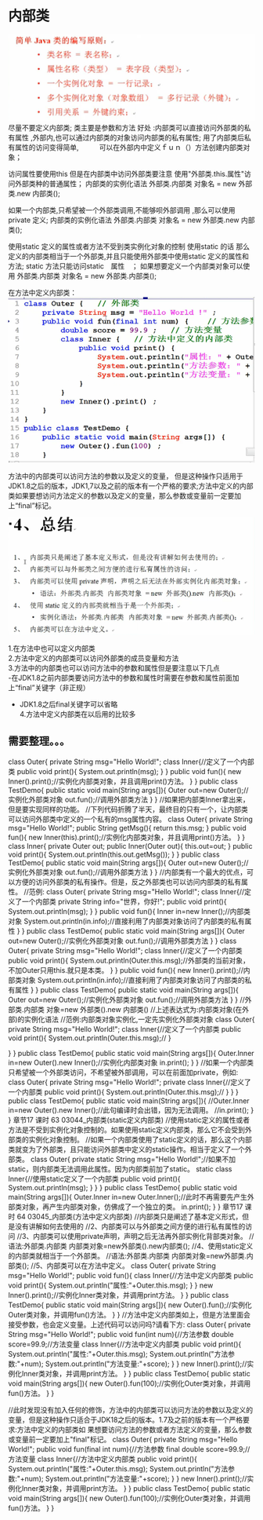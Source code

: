 # 内部类


![](../../images/35EC8048-CE4D-41D2-BC55-169CB4E269DF.png)
尽量不要定义内部类;
类主要是参数和方法
好处 :内部类可以直接访问外部类的私有属性 ,外部内,也可以通过内部类的对象访问内部类的私有属性;
用了内部类后私有属性的访问变得简单,　　　可以在外部内中定义ｆｕｎ（）方法创建内部类对象；


访问属性要使用this  但是在内部类中访问外部类要注意  使用"外部类.this.属性"访问外部类种的普通属性；
内部类的实例化语法
外部类.内部类  对象名 = new  外部类.new  内部类();

如果一个内部类,只希望被一个外部类调用,不能够呗外部调用  ,那么可以使用private 定义;
内部类的实例化语法
外部类.内部类  对象名 = new  外部类.new  内部类();


使用static  定义的属性或者方法不受到类实例化对象的控制
使用static 的话 那么定义的内部类相当于一个外部类,并且只能使用外部类中使用static 定义的属性和方法;
static  方法只能访问static　属性　；
如果想要定义一个内部类对象可以使用    外部类.内部类  对象名 = new  外部类.内部类();

在方法中定义内部类：
![](../../images/EB2E6E09-0F00-44DA-888C-2D3AA9D4828C.png)

方法中的内部类可以访问方法的参数以及定义的变量， 但是这种操作只适用于JDK1.8之后的版本，JDK1,7以及之前的版本有一个严格的要求;方法中定义的内部类如果要想访问方法定义的参数以及定义的变量，那么参数或变量前一定要加上“final”标记。

![](../../images/E1A019CC-6D94-4A17-AA4D-1E40C7A4D8B3.png)

1.在方法中也可以定义内部类  
2.方法中定义的内部类可以访问外部类的成员变量和方法  
3.方法中的内部类也可以访问方法中的参数和属性但是要注意以下几点  
-在JDK1.8之前内部类要访问方法中的参数和属性时需要在参数和属性前面加上“final”关键字（非正规）  
- JDK1.8之后final关键字可以省略  
4.方法中定义内部类在以后用的比较多  


## 需要整理。。。
class Outer{
private String msg="Hello World!"; class Inner{//定义了一个内部类
public void print(){ System.out.println(msg);
} }
public void fun(){
 new Inner().print();//实例化内部类对象，并且调用print()方法。 }
}
public class TestDemo{
public static void main(String args[]){ Outer out=new Outer();//实例化外部类对象 out.fun();//调用外部类方法
} }
//如果把内部类Inner拿出来，但是要实现同样的功能。 //下列代码折腾了半天，最终目的只有一个，让内部类可以访问外部类中定义的一个私有的msg属性内容。
class Outer{
private String msg="Hello World!"; public String getMsg(){
return this.msg; }
public void fun(){
new Inner(this).print();//实例化内部类对象，并且调用print()方法。
} }
class Inner{
private Outer out; public Inner(Outer out){
this.out=out; }
public void print(){ System.out.println(this.out.getMsg());
} }
public class TestDemo{
public static void main(String args[]){
Outer out=new Outer();//实例化外部类对象
out.fun();//调用外部类方法 }
} //内部类有一个最大的优点，可以方便的访问外部类的私有操作。但是，反之外部类也可以访问内部类的私有属性。 //范例:
class Outer{
private String msg="Hello World!"; class Inner{//定义了一个内部类
private String info="世界，你好!"; public void print(){
System.out.println(msg); }
}
public void fun(){
Inner in=new Inner();//内部类对象
System.out.println(in.info);//直接利用了内部类对象访问了内部类的私有属性 }
}
public class TestDemo{
public static void main(String args[]){ Outer out=new Outer();//实例化外部类对象 out.fun();//调用外部类方法
} }
class Outer{
private String msg="Hello World!"; class Inner{//定义了一个内部类
public void print(){ System.out.println(Outer.this.msg);//外部类的当前对象，不加Outer只用this.就只是本类。
} }
public void fun(){
new Inner().print();//内部类对象
System.out.println(in.info);//直接利用了内部类对象访问了内部类的私有属性 }
}
public class TestDemo{
public static void main(String args[]){ Outer out=new Outer();//实例化外部类对象 out.fun();//调用外部类方法
} }
//外部类.内部类 对象=new 外部类().new 内部类() //上述表达式为:内部类对象(在外部)的实例化语法 //范例:内部类对象实例化,一定先实例化外部类对象
class Outer{
private String msg="Hello World!"; class Inner{//定义了一个内部类
public void print(){ System.out.println(Outer.this.msg);//
}
  
 } }
public class TestDemo{
public static void main(String args[]){
Outer.Inner in=new Outer().new Inner();//实例化内部类对象
in.print(); }
}
//如果一个内部类只希望被一个外部类访问，不希望被外部调用，可以在前面加private，例如: class Outer{
private String msg="Hello World!";
private class Inner{//定义了一个内部类
public void print(){ System.out.println(Outer.this.msg);//
} }
}
public class TestDemo{
public static void main(String args[]){
//Outer.Inner in=new Outer().new Inner();//此句编译时会出错，因为无法调用。 //in.print();
} }
章节17 课时 63 03044_内部类(static定义内部类)
//使用static定义的属性或者方法是不受到实例化对象控制的。如果使用static定义内部类，那么它不会受到外部类的实例化对象控制。 //如果一个内部类使用了static定义的话，那么这个内部类就变为了外部类，且只能访问外部类中定义的static操作。相当于定义了一个外部类。 class Outer{
private static String msg="Hello World!";//如果不加static，则内部类无法调用此属性。因为内部类前加了static。 static class Inner{//使用static定义了一个内部类
public void print(){ System.out.println(msg);
} }
}
public class TestDemo{
public static void main(String args[]){
Outer.Inner in=new Outer.Inner();//此时不再需要先产生外部类对象，再产生内部类对象，仿佛成了一个独立的类。 in.print();
} }
章节17 课时 64 03045_内部类(方法中定义内部类)
//内部类只是阐述了基本定义形式，但是没有讲解如何去使用的 //2、内部类可以与外部类之间方便的进行私有属性的访问 //3、内部类可以使用private声明，声明之后无法再外部实例化背部类对象。 //语法:外部类.内部类 内部类对象=new外部类().new内部类(); //4、使用static定义的内部类就相当于一个外部类。
//语法:外部类.内部类 内部类对象=new外部类.内部类(); //5、内部类可以在方法中定义。
class Outer{
private String msg="Hello World!"; public void fun(){
class Inner{//方法中定义内部类 public void print(){
System.out.println("属性:"+Outer.this.msg); }
}
new Inner().print();//实例化Inner类对象，并调用print方法。 }
}
public class TestDemo{
public static void main(String args[]){
new Outer().fun();//实例化Outer类对象，并调用fun()方法。
} }
//方法中定义内部类如上，但是方法里面会接受参数，也会定义变量。上述代码可以访问吗?请看下方: class Outer{
private String msg="Hello World!"; public void fun(int num){//方法参数
double score=99.9;//方法变量 class Inner{//方法中定义内部类
public void print(){ System.out.println("属性:"+Outer.this.msg); System.out.println("方法参数:"+num); System.out.println("方法变量:"+score);
} }
new Inner().print();//实例化Inner类对象，并调用print方法。 }
}
public class TestDemo{
public static void main(String args[]){
new Outer().fun(100);//实例化Outer类对象，并调用fun()方法。
} }
                
//此时发现没有加入任何的修饰，方法中的内部类可以访问方法的参数以及定义的变量，但是这种操作只适合于JDK18之后的版本。1.7及之前的版本有一个严格要求:方法中定义的内部类如 果想要访问方法的参数或者方法定义的变量，那么参数或变量前一定要加上"final"标记。
class Outer{
private String msg="Hello World!"; public void fun(final int num){//方法参数
final double score=99.9;//方法变量 class Inner{//方法中定义内部类
public void print(){ System.out.println("属性:"+Outer.this.msg); System.out.println("方法参数:"+num); System.out.println("方法变量:"+score);
} }
new Inner().print();//实例化Inner类对象，并调用print方法。 }
}
public class TestDemo{
public static void main(String args[]){
new Outer().fun(100);//实例化Outer类对象，并调用fun()方法。
} }
  
